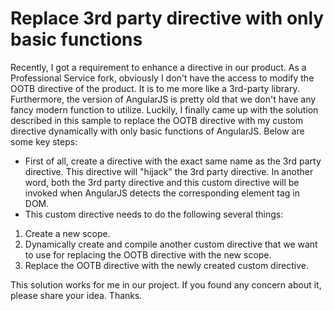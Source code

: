 # Replace 3rd party directive with only basic functions

Recently, I got a requirement to enhance a directive in our product. 
As a Professional Service fork, obviously I don't have the access to modify the OOTB directive of the product. 
It is to me more like a 3rd-party library. 
Furthermore, the version of AngularJS is pretty old that we don't have any fancy modern function to utilize.
Luckily, I finally came up with the solution described in this sample to replace the OOTB directive with my custom directive dynamically with only basic functions of AngularJS.
Below are some key steps:
* First of all, create a directive with the exact same name as the 3rd party directive. This directive will "hijack" the 3rd party directive. In another word, both the 3rd party directive and this custom directive will be invoked when AngularJS detects the corresponding element tag in DOM.
* This custom directive needs to do the following several things:
 1. Create a new scope.
 2. Dynamically create and compile another custom directive that we want to use for replacing the OOTB directive with the new scope.
 3. Replace the OOTB directive with the newly created custom directive.

This solution works for me in our project. If you found any concern about it, please share your idea. Thanks.
